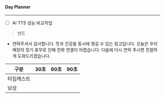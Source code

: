 
#### Day Planner
---
- [ ] AI TTS 성능 비교작업

>멘트
 - 연락주셔서 감사합니다. 맛과 건강을 동시에 챙길 수 있는 링고입니다. 오늘은 우리 매장의 정기 휴무로 인해 전화 연결이 어렵습니다. 다음에 다시 연락 주시면 친절하게 도와드리겠습니다.

| 구분    | 30초 | 60초 | 90초 |
| ----- | --- | --- | --- |
| 타입캐스트 |     |     |     |
| 남성    |     |     |     |

